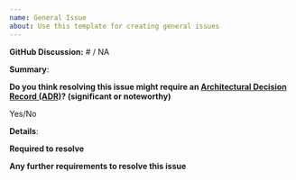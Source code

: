 ```yaml
---
name: General Issue
about: Use this template for creating general issues
---
```

<!-- If you're unsure if this issue clearly results in action, consider starting a Discussion first. -->
<!-- If you have a question, please start a Discussion rather than raising an issue. -->
**GitHub Discussion:** # / NA

**Summary**:

**Do you think resolving this issue might require an [Architectural Decision Record (ADR)](https://github.com/json-schema-org/community/blob/main/CONTRIBUTING.md#key-architectural-decisions)? (significant or noteworthy)**

Yes/No

**Details**:

**Required to resolve**
<!-- Please make porvide context followed by a bullited list -->

**Any further requirements to resolve this issue**
